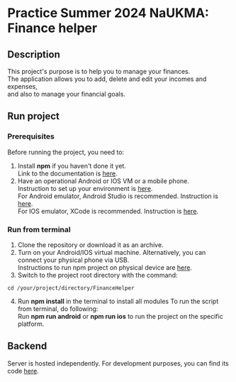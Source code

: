 # Practice Summer 2024 NaUKMA: Finance helper

## Description
 This project's purpose is to help you to manage your finances.  
 The application allows you to add, delete and edit your incomes and expenses,  
 and also to manage your financial goals.

## Run project

### Prerequisites
Before running the project, you need to:
1. Install **npm** if you haven't done it yet.  
Link to the documentation is [here](https://docs.npmjs.com/downloading-and-installing-node-js-and-npm).
2. Have an operational Android or IOS VM or a mobile phone.  
Instruction to set up your environment is [here](https://docs.expo.dev/get-started/set-up-your-environment/?platform=android&device=physical).  
For Android emulator, Android Studio is recommended. Instruction is [here](https://docs.expo.dev/workflow/android-studio-emulator/).  
For IOS emulator, XCode is recommended. Instruction is [here](https://docs.expo.dev/workflow/ios-simulator/).

### Run from terminal
1. Clone the repository or download it as an archive.
2. Turn on your Android/IOS virtual machine. Alternatively, you can connect your physical phone via USB.  
Instructions to run npm project on physical device are [here](https://reactnative.dev/docs/running-on-device).
3. Switch to the project root directory with the command:
```
cd /your/project/directory/FinanceHelper
```
4. Run **npm install** in the terminal to install all modules
 To run the script from terminal, do following:  
 Run **npm run android** or **npm run ios** to run the project on the specific platform.
 
## Backend

Server is hosted independently. For development purposes, you can find its code [here](https://github.com/myrrhv/ServerFinanceHelper).